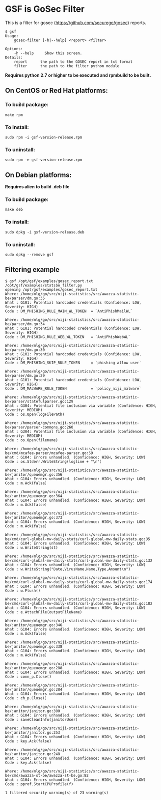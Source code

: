 # GSF is GoSec Filter
This is a filter for gosec (https://github.com/securego/gosec) reports.

    $ gsf
    Usage:
        gosec-filter [-h|--help] <report> <filter>
    
    Options:
        -h --help     Show this screen.
    Details:
        report      the path to the GOSEC report in txt format
        filter      the path to the filter python module

**Requires python 2.7 or higher to be executed and rpmbuild to be built.**

## On CentOS or Red Hat platforms:
### To build package: 
    make rpm
### To install:
    sudo rpm -i gsf-version-release.rpm
### To uninstall:
    sudo rpm -e gsf-version-release.rpm

## On Debian platforms:
**Requires alien to build .deb file**
### To build package:
    make deb
### To install:
    sudo dpkg -i gsf-version-release.deb
### To uninstall:
    sudo dpkg --remove gsf

## Filtering example

    $ gsf /opt/gsf/examples/gosec_report.txt /opt/gsf/examples/statsbe_filter.py
    opening /opt/gsf/examples/gosec_report.txt
    Where: /home/mlg/go/src/niji-statistics/src/awazza-statistic-be/parser/dm.go:35
    What : G101: Potential hardcoded credentials (Confidence: LOW, Severity: HIGH)
    Code : DM_PHISHING_RULE_MAIN_WL_TOKEN  = `AntiPhishMailWL`
    
    Where: /home/mlg/go/src/niji-statistics/src/awazza-statistic-be/parser/dm.go:34
    What : G101: Potential hardcoded credentials (Confidence: LOW, Severity: HIGH)
    Code : DM_PHISHING_RULE_WEB_WL_TOKEN   = `AntiPhishWebWL`
    
    Where: /home/mlg/go/src/niji-statistics/src/awazza-statistic-be/parser/dm.go:30
    What : G101: Potential hardcoded credentials (Confidence: LOW, Severity: HIGH)
    Code : DM_PHISHING_SKIP_RULE_TOKEN     = `phishing allow user`
    
    Where: /home/mlg/go/src/niji-statistics/src/awazza-statistic-be/parser/dm.go:29
    What : G101: Potential hardcoded credentials (Confidence: LOW, Severity: HIGH)
    Code : DM_MALWARE_RULE_TOKEN           = `policy_niji_malware`
    
    Where: /home/mlg/go/src/niji-statistics/src/awazza-statistic-be/parser/statefulparser.go:129
    What : G304: Potential file inclusion via variable (Confidence: HIGH, Severity: MEDIUM)
    Code : os.Open(logFilePath)
    
    Where: /home/mlg/go/src/niji-statistics/src/awazza-statistic-be/parser/parser-commons.go:260
    What : G304: Potential file inclusion via variable (Confidence: HIGH, Severity: MEDIUM)
    Code : os.Open(filename)
    
    Where: /home/mlg/go/src/niji-statistics/src/awazza-statistic-be/cmd/mcafee-parser/mcafee-parser.go:59
    What : G104: Errors unhandled. (Confidence: HIGH, Severity: LOW)
    Code : os.Stderr.WriteString(logline + "\n")
    
    Where: /home/mlg/go/src/niji-statistics/src/awazza-statistic-be/janitor/queuemgr.go:356
    What : G104: Errors unhandled. (Confidence: HIGH, Severity: LOW)
    Code : m.Ack(false)
    
    Where: /home/mlg/go/src/niji-statistics/src/awazza-statistic-be/janitor/queuemgr.go:364
    What : G104: Errors unhandled. (Confidence: HIGH, Severity: LOW)
    Code : m.Ack(false)
    
    Where: /home/mlg/go/src/niji-statistics/src/awazza-statistic-be/janitor/queuemgr.go:373
    What : G104: Errors unhandled. (Confidence: HIGH, Severity: LOW)
    Code : m.Ack(false)
    
    Where: /home/mlg/go/src/niji-statistics/src/awazza-statistic-be/cmd/curl-global-mw-daily-stats/curl-global-mw-daily-stats.go:35
    What : G104: Errors unhandled. (Confidence: HIGH, Severity: LOW)
    Code : w.WriteString(st)
    
    Where: /home/mlg/go/src/niji-statistics/src/awazza-statistic-be/cmd/curl-global-mw-daily-stats/curl-global-mw-daily-stats.go:132
    What : G104: Errors unhandled. (Confidence: HIGH, Severity: LOW)
    Code : w.WriteString("Date,VirusName,Name,Type,Amount\n")
    
    Where: /home/mlg/go/src/niji-statistics/src/awazza-statistic-be/cmd/curl-global-mw-daily-stats/curl-global-mw-daily-stats.go:174
    What : G104: Errors unhandled. (Confidence: HIGH, Severity: LOW)
    Code : w.Flush()
    
    Where: /home/mlg/go/src/niji-statistics/src/awazza-statistic-be/cmd/curl-global-mw-daily-stats/curl-global-mw-daily-stats.go:182
    What : G104: Errors unhandled. (Confidence: HIGH, Severity: LOW)
    Code : e.AttachFile(outputFileName)
    
    Where: /home/mlg/go/src/niji-statistics/src/awazza-statistic-be/janitor/queuemgr.go:346
    What : G104: Errors unhandled. (Confidence: HIGH, Severity: LOW)
    Code : m.Ack(false)
    
    Where: /home/mlg/go/src/niji-statistics/src/awazza-statistic-be/janitor/queuemgr.go:338
    What : G104: Errors unhandled. (Confidence: HIGH, Severity: LOW)
    Code : m.Ack(false)
    
    Where: /home/mlg/go/src/niji-statistics/src/awazza-statistic-be/janitor/queuemgr.go:288
    What : G104: Errors unhandled. (Confidence: HIGH, Severity: LOW)
    Code : conn_p.Close()
    
    Where: /home/mlg/go/src/niji-statistics/src/awazza-statistic-be/janitor/queuemgr.go:284
    What : G104: Errors unhandled. (Confidence: HIGH, Severity: LOW)
    Code : ch_p.Close()
    
    Where: /home/mlg/go/src/niji-statistics/src/awazza-statistic-be/janitor/janitor.go:300
    What : G104: Errors unhandled. (Confidence: HIGH, Severity: LOW)
    Code : saveCleanInfo(janitorUser)
    
    Where: /home/mlg/go/src/niji-statistics/src/awazza-statistic-be/janitor/janitor.go:253
    What : G104: Errors unhandled. (Confidence: HIGH, Severity: LOW)
    Code : key.Ack(false)
    
    Where: /home/mlg/go/src/niji-statistics/src/awazza-statistic-be/janitor/janitor.go:248
    What : G104: Errors unhandled. (Confidence: HIGH, Severity: LOW)
    Code : key.Ack(false)
    
    Where: /home/mlg/go/src/niji-statistics/src/awazza-statistic-be/cmd/awazza-st-be/awazza-st-be.go:82
    What : G104: Errors unhandled. (Confidence: HIGH, Severity: LOW)
    Code : pprof.StartCPUProfile(f)
    
    1 filtered security warning(s) of 23 warning(s)



